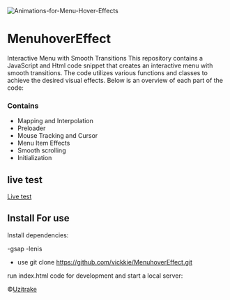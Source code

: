 ![Animations-for-Menu-Hover-Effects](https://github.com/vickkie/MenuhoverEffect/assets/43224578/8f0db1da-49d9-4d47-a14f-7ee82a5a8637)

# MenuhoverEffect

Interactive Menu with Smooth Transitions
This repository contains a JavaScript and Html code snippet that creates an interactive menu with smooth transitions. The code utilizes various functions and classes to achieve the desired visual effects. Below is an overview of each part of the code:

### Contains

- Mapping and Interpolation
- Preloader
- Mouse Tracking and Cursor
- Menu Item Effects
- Smooth scrolling
- Initialization

## live test

[Live test](https://vickkie.github.io/MenuhoverEffect/)

## Install For use

Install dependencies:

-gsap
-lenis

- use
  git clone https://github.com/vickkie/MenuhoverEffect.git

run index.html code for development and start a local server:

&copy;[Uzitrake](https://vickkie.github.io/)
